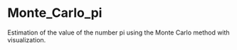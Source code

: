 # Monte_Carlo_pi
Estimation of the value of the number pi using the Monte Carlo method with visualization.

